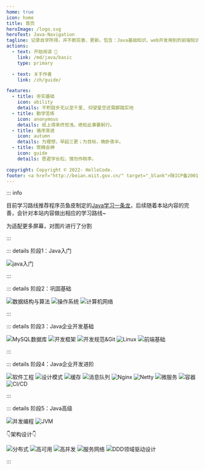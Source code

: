 ```yaml
---
home: true
icon: home
title: 首页
heroImage: /logo.svg
heroText: Java-Navigation
tagline: 记录自学所得，并不断完善、更新。包含：Java基础知识、web开发用到的前端知识以及常用的各种框架和中间件，涵盖计算机基础、数据库、部署工具以及代码风格和规范的全栈知识体系（含面试和实战项目推荐）✨
actions:
  - text: 开始阅读 🏹
    link: /md/java/basic
    type: primary

  - text: 关于作者
    link: /zh/guide/

features:
  - title: 夯实基础
    icon: ability
    details: 不积跬步无以至千里, 仰望星空还需脚踏实地
  - title: 勤学苦练
    icon: anonymous
    details: 纸上得来终觉浅，绝知此事要躬行。
  - title: 循序渐进
    icon: autumn
    details: 为理想，早起三更；为目标，晚卧夜半。
  - title: 聚精会神
    icon: guide
    details: 愿君学长松，慎勿作桃李。

copyright: Copyright © 2022- HelloCode.
footer: <a href="http://beian.miit.gov.cn/" target="_blank">陕ICP备20011166号-3</a>
---
```


::: info

目前学习路线推荐程序员鱼皮制定的[Java学习一条龙](https://yupi.icu/%E6%98%9F%E7%90%83%E8%B5%84%E6%96%99/%E5%AD%A6%E4%B9%A0%E8%B7%AF%E7%BA%BF.html#java-%E5%AD%A6%E4%B9%A0%E8%B7%AF%E7%BA%BF)，后续随着本站内容的完善，会针对本站内容做出相应的学习路线~

为适配更多屏幕，对图片进行了分割

:::

::: details 阶段1：Java入门

<img src="http://images.hellocode.top/java_basic.jpg" alt="java入门">

:::

::: details 阶段2：巩固基础

<img src="http://images.hellocode.top/structure_algorithm.jpg" alt="数据结构与算法">

<img src="http://images.hellocode.top/system.jpg" alt="操作系统">

<img src="http://images.hellocode.top/network.jpg" alt="计算机网络">

:::

::: details 阶段3：Java企业开发基础

<img src="http://images.hellocode.top/mysql.jpg" alt="MySQL数据库">

<img src="http://images.hellocode.top/frame.jpg" alt="开发框架">

<img src="http://images.hellocode.top/standard_git.jpg" alt="开发规范&Git">

<img src="http://images.hellocode.top/linux.jpg" alt="Linux">

<img src="http://images.hellocode.top/front.jpg" alt="前端基础">

:::

::: details 阶段4：Java企业开发进阶

<img src="http://images.hellocode.top/software.jpg" alt="软件工程">

<img src="http://images.hellocode.top/mode.jpg" alt="设计模式">

<img src="http://images.hellocode.top/cache.jpg" alt="缓存">

<img src="http://images.hellocode.top/message.jpg" alt="消息队列">

<img src="http://images.hellocode.top/nginx.jpg" alt="Nginx">

<img src="http://images.hellocode.top/netty.jpg" alt="Netty">

<img src="http://images.hellocode.top/microservice.jpg" alt="微服务">

<img src="http://images.hellocode.top/container.jpg" alt="容器">

<img src="http://images.hellocode.top/ci_cd.jpg" alt="CI/CD">

:::

::: details 阶段5：Java高级

<img src="http://images.hellocode.top/concurrency.jpg" alt="并发编程">

<img src="http://images.hellocode.top/jvm.jpg" alt="JVM">

👇架构设计👇

<img src="http://images.hellocode.top/distributed.jpg" alt="分布式">

<img src="http://images.hellocode.top/available.jpg" alt="高可用">

<img src="http://images.hellocode.top/high_concurrency.jpg" alt="高并发">

<img src="http://images.hellocode.top/service_network.jpg" alt="服务网络">

<img src="http://images.hellocode.top/ddd.jpg" alt="DDD领域驱动设计">

:::
